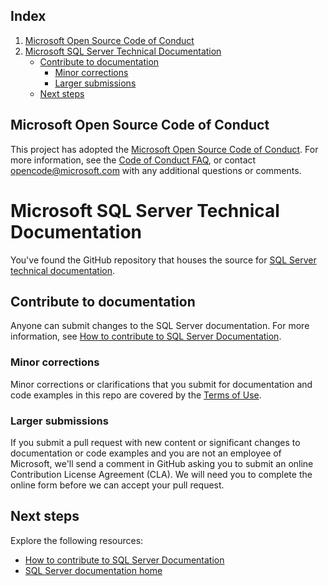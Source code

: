 ## Index
1. [Microsoft Open Source Code of Conduct](#microsoft-open-source-code-of-conduct)
2. [Microsoft SQL Server Technical Documentation](#microsoft-sql-server-technical-documentation)
    * [Contribute to documentation](#contribute-to-documentation)
      + [Minor corrections](#minor-corrections)
      + [Larger submissions](#larger-submissions)
    * [Next steps](#next-steps)

## Microsoft Open Source Code of Conduct

This project has adopted the [Microsoft Open Source Code of Conduct](https://opensource.microsoft.com/codeofconduct/).
For more information, see the [Code of Conduct FAQ](https://opensource.microsoft.com/codeofconduct/faq/), or contact [opencode@microsoft.com](mailto:opencode@microsoft.com) with any additional questions or comments.

# Microsoft SQL Server Technical Documentation

You've found the GitHub repository that houses the source for [SQL Server technical documentation](https://learn.microsoft.com/sql).

## Contribute to documentation

Anyone can submit changes to the SQL Server documentation. For more information, see [How to contribute to SQL Server Documentation](https://aka.ms/editsqldocs).

### Minor corrections
Minor corrections or clarifications that you submit for documentation and code examples in this repo are covered by the [Terms of Use](https://learn.microsoft.com/legal/termsofuse).

### Larger submissions
If you submit a pull request with new content or significant changes to documentation or code examples and you are not an employee of Microsoft, we'll send a comment in GitHub asking you to submit an online Contribution License Agreement (CLA). We will need you to complete the online form before we can accept your pull request.

## Next steps

Explore the following resources:

- [How to contribute to SQL Server Documentation](https://aka.ms/editsqldocs)
- [SQL Server documentation home](https://learn.microsoft.com/sql/index)
